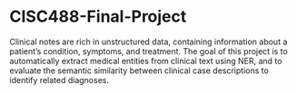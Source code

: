 # CISC488-Final-Project
Clinical notes are rich in unstructured data, containing information about a patient’s condition, symptoms, and treatment. The goal of this project is to automatically extract medical entities from clinical text using NER, and to evaluate the semantic similarity between clinical case descriptions to identify related diagnoses.

